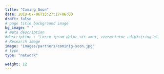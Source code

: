 ```yaml
---
title: "Coming Soon"
date: 2019-07-06T15:27:17+06:00
draft: false
# page title background image
bg_image: " "
# meta description
#description : "Lorem ipsum dolor sit amet, consectetur adipisicing elit, sed do eiusmod tempor incididunt ut labore. dolore magna aliqua. Ut enim ad minim veniam, quis nostrud."
# Research image
image: "images/partners/cominig-soon.jpg"
# type
type: "network"

weight: 12
---
```

